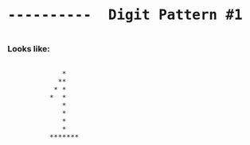 
<pre><h1 align="center">----------  Digit Pattern #1  ----------</h1></pre>


### Looks like:

<pre>
  
             *
            **
           * *
          *  *
             *
             *
             *
             *
          *******
                 
                 
</pre>
